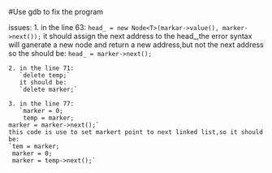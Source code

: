 #Use gdb to fix the program

issues:
    1. in the line 63: 
       `head_ = new Node<T>(markar->value(), marker->next());`
       it should assign the next address to the head_,the error syntax will ganerate a new node and return a new address,but not the next address
       so the should be:
       `head_ = marker->next();`

    2. in the line 71: 
       `delete temp;`
       it should be: 
       `delete marker;`

    3. in the line 77:
       `marker = 0;
        temp = marker;
	marker = marker->next();`
	this code is use to set markert point to next linked list,so it should be:
	`tem = marker;
	 marker = 0;
	 marker = temp->next();`

            
